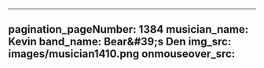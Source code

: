------
pagination_pageNumber: 1384
musician_name: Kevin
band_name: Bear&amp;#39;s Den
img_src: images/musician1410.png
onmouseover_src: 
------